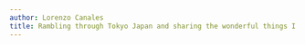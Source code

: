 ```yaml
---
author: Lorenzo Canales
title: Rambling through Tokyo Japan and sharing the wonderful things I find
---
```

